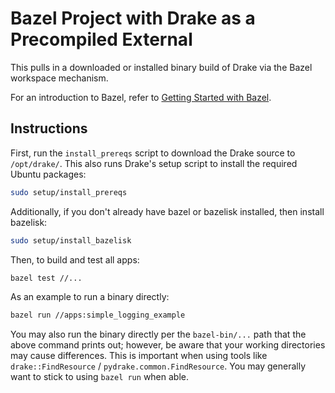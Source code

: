 # Bazel Project with Drake as a Precompiled External

This pulls in a downloaded or installed binary build of Drake via the Bazel
workspace mechanism.

For an introduction to Bazel, refer to
[Getting Started with Bazel](https://bazel.build/start).

## Instructions

First, run the `install_prereqs` script to download the Drake source to `/opt/drake/`.
This also runs Drake's setup script to install the required Ubuntu packages:

```bash
sudo setup/install_prereqs
```

Additionally, if you don't already have bazel or bazelisk installed, then install bazelisk:

```bash
sudo setup/install_bazelisk
```

Then, to build and test all apps:

```bash
bazel test //...
```

As an example to run a binary directly:

```bash
bazel run //apps:simple_logging_example
```

You may also run the binary directly per the `bazel-bin/...` path that the
above command prints out; however, be aware that your working directories may
cause differences. This is important when using tools like
`drake::FindResource` / `pydrake.common.FindResource`.
You may generally want to stick to using `bazel run` when able.
